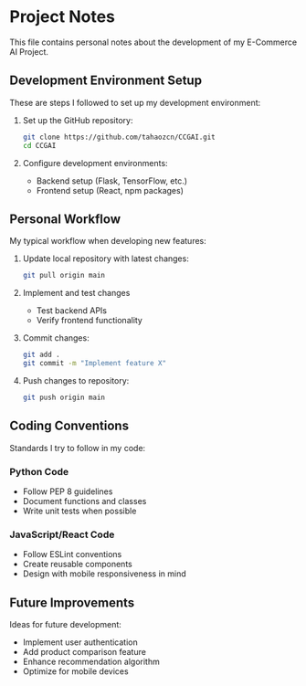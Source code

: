# Project Notes

This file contains personal notes about the development of my E-Commerce AI Project.

## Development Environment Setup

These are steps I followed to set up my development environment:

1. Set up the GitHub repository: 
   ```bash
   git clone https://github.com/tahaozcn/CCGAI.git
   cd CCGAI
   ```

2. Configure development environments:
   - Backend setup (Flask, TensorFlow, etc.)
   - Frontend setup (React, npm packages)

## Personal Workflow

My typical workflow when developing new features:

1. Update local repository with latest changes:
   ```bash
   git pull origin main
   ```

2. Implement and test changes
   - Test backend APIs
   - Verify frontend functionality

3. Commit changes:
   ```bash
   git add .
   git commit -m "Implement feature X"
   ```

4. Push changes to repository:
   ```bash
   git push origin main
   ```

## Coding Conventions

Standards I try to follow in my code:

### Python Code
- Follow PEP 8 guidelines
- Document functions and classes
- Write unit tests when possible

### JavaScript/React Code
- Follow ESLint conventions
- Create reusable components
- Design with mobile responsiveness in mind

## Future Improvements

Ideas for future development:
- Implement user authentication
- Add product comparison feature
- Enhance recommendation algorithm
- Optimize for mobile devices 